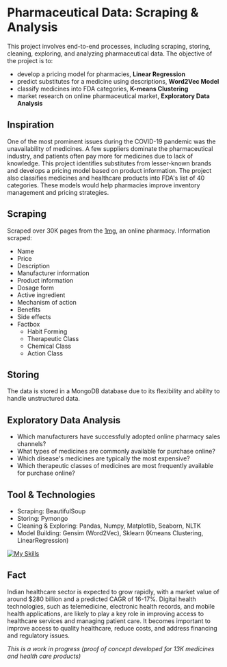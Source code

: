 # Pharmaceutical Data: Scraping & Analysis

This project involves end-to-end processes, including scraping, storing, cleaning, exploring, and analyzing pharmaceutical data. The objective of the project is to: 
* develop a pricing model for pharmacies, **Linear Regression**
* predict substitutes for a medicine using descriptions, **Word2Vec Model**
* classify medicines into FDA categories, **K-means Clustering**
* market research on online pharmaceutical market, **Exploratory Data Analysis**

## Inspiration

One of the most prominent issues during the COVID-19 pandemic was the unavailability of medicines. A few suppliers dominate the pharmaceutical industry, and patients often pay more for medicines due to lack of knowledge. This project identifies substitutes from lesser-known brands and develops a pricing model based on product information. The project also classifies medicines and healthcare products into FDA's list of 40 categories. These models would help pharmacies improve inventory management and pricing strategies.

## Scraping 

Scraped over 30K pages from the [1mg](https://www.1mg.com/), an online pharmacy. Information scraped: 

  * Name
  * Price
  * Description
  * Manufacturer information 
  * Product information
  * Dosage form
  * Active ingredient
  * Mechanism of action
  * Benefits
  * Side effects
  * Factbox 
     - Habit Forming
     - Therapeutic Class
     - Chemical Class
     - Action Class
  
## Storing 
The data is stored in a MongoDB database due to its flexibility and ability to handle unstructured data.

## Exploratory Data Analysis

* Which manufacturers have successfully adopted online pharmacy sales channels?
* What types of medicines are commonly available for purchase online?
* Which disease's medicines are typically the most expensive?
* Which therapeutic classes of medicines are most frequently available for purchase online?

## Tool & Technologies
* Scraping: BeautifulSoup
* Storing: Pymongo
* Cleaning & Exploring: Pandas, Numpy, Matplotlib, Seaborn, NLTK
* Model Building: Gensim (Word2Vec), Sklearn (Kmeans Clustering, LinearRegression)

[![My Skills](https://skillicons.dev/icons?i=py,mongodb)](https://skillicons.dev) 

## Fact
Indian healthcare sector is expected to grow rapidly, with a market value of around $280 billion and a predicted CAGR of 16-17%. Digital health technologies, such as telemedicine, electronic health records, and mobile health applications, are likely to play a key role in improving access to healthcare services and managing patient care. It becomes important to improve access to quality healthcare, reduce costs, and address financing and regulatory issues.
 
*This is a work in progress (proof of concept developed for 13K medicines and health care products)*
